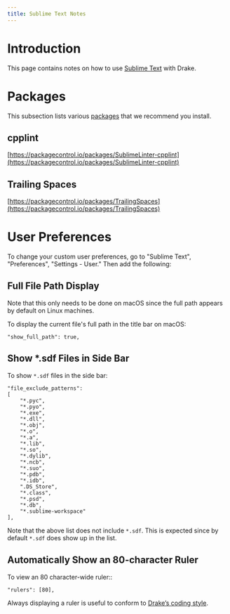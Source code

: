 ```yaml
---
title: Sublime Text Notes
---
```


# Introduction

This page contains notes on how to use
[Sublime Text](https://www.sublimetext.com/) with Drake.

# Packages

This subsection lists various [packages](https://packagecontrol.io/) that we
recommend you install.

## cpplint

[https://packagecontrol.io/packages/SublimeLinter-cpplint](https://packagecontrol.io/packages/SublimeLinter-cpplint)

## Trailing Spaces

[https://packagecontrol.io/packages/TrailingSpaces](https://packagecontrol.io/packages/TrailingSpaces)

# User Preferences

To change your custom user preferences, go to "Sublime Text", "Preferences",
"Settings - User." Then add the following:

## Full File Path Display

Note that this only needs to be done on macOS since the full path appears by
default on Linux machines.

To display the current file's full path in the title bar on macOS:

```
"show_full_path": true,
```

## Show \*.sdf Files in Side Bar

To show ``*.sdf`` files in the side bar:

```
"file_exclude_patterns":
[
    "*.pyc",
    "*.pyo",
    "*.exe",
    "*.dll",
    "*.obj",
    "*.o",
    "*.a",
    "*.lib",
    "*.so",
    "*.dylib",
    "*.ncb",
    "*.suo",
    "*.pdb",
    "*.idb",
    ".DS_Store",
    "*.class",
    "*.psd",
    "*.db",
    "*.sublime-workspace"
],
```

Note that the above list does not include ``*.sdf``. This is expected since by
default ``*.sdf`` does show up in the list.

## Automatically Show an 80-character Ruler

To view an 80 character-wide ruler::

```
"rulers": [80],
```

Always displaying a ruler is useful to conform to
[Drake’s coding style](/code_style_guide.html).
